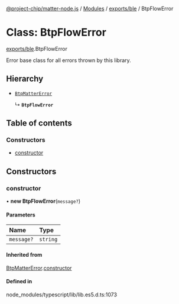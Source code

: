 [@project-chip/matter-node.js](../README.md) / [Modules](../modules.md) / [exports/ble](../modules/exports_ble.md) / BtpFlowError

# Class: BtpFlowError

[exports/ble](../modules/exports_ble.md).BtpFlowError

Error base class for all errors thrown by this library.

## Hierarchy

- [`BtpMatterError`](exports_ble.BtpMatterError.md)

  ↳ **`BtpFlowError`**

## Table of contents

### Constructors

- [constructor](exports_ble.BtpFlowError.md#constructor)

## Constructors

### constructor

• **new BtpFlowError**(`message?`)

#### Parameters

| Name | Type |
| :------ | :------ |
| `message?` | `string` |

#### Inherited from

[BtpMatterError](exports_ble.BtpMatterError.md).[constructor](exports_ble.BtpMatterError.md#constructor)

#### Defined in

node_modules/typescript/lib/lib.es5.d.ts:1073
